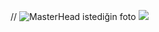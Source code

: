 // ![MasterHead](https://m.media-amazon.com/images/I/51pkHtmKkvL.jpg) istediğin foto
![](https://komarev.com/ghpvc/?username=dlyzaren&color=blue)

